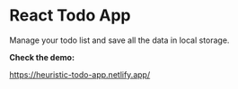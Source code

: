 # React Todo App

Manage your todo list and save all the data in local storage.

**Check the demo:**

https://heuristic-todo-app.netlify.app/
